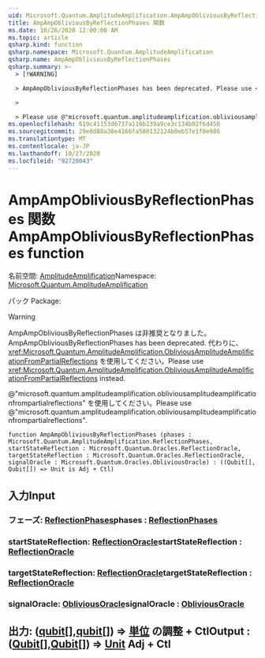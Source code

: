 ```yaml
---
uid: Microsoft.Quantum.AmplitudeAmplification.AmpAmpObliviousByReflectionPhases
title: AmpAmpObliviousByReflectionPhases 関数
ms.date: 10/26/2020 12:00:00 AM
ms.topic: article
qsharp.kind: function
qsharp.namespace: Microsoft.Quantum.AmplitudeAmplification
qsharp.name: AmpAmpObliviousByReflectionPhases
qsharp.summary: >-
  > [!WARNING]

  > AmpAmpObliviousByReflectionPhases has been deprecated. Please use <xref:Microsoft.Quantum.AmplitudeAmplification.ObliviousAmplitudeAmplificationFromPartialReflections> instead.

  >

  > Please use @"microsoft.quantum.amplitudeamplification.obliviousamplitudeamplificationfrompartialreflections".
ms.openlocfilehash: 619c41153d6737a116b239a9ce3c134b02f6d456
ms.sourcegitcommit: 29e0d88a30e4166fa580132124b0eb57e1f0e986
ms.translationtype: MT
ms.contentlocale: ja-JP
ms.lasthandoff: 10/27/2020
ms.locfileid: "92720043"
---
```

# <a name="ampampobliviousbyreflectionphases-function"></a><span data-ttu-id="f9aab-102">AmpAmpObliviousByReflectionPhases 関数</span><span class="sxs-lookup"><span data-stu-id="f9aab-102">AmpAmpObliviousByReflectionPhases function</span></span>

<span data-ttu-id="f9aab-103">名前空間: [AmplitudeAmplification](xref:Microsoft.Quantum.AmplitudeAmplification)</span><span class="sxs-lookup"><span data-stu-id="f9aab-103">Namespace: [Microsoft.Quantum.AmplitudeAmplification](xref:Microsoft.Quantum.AmplitudeAmplification)</span></span>

<span data-ttu-id="f9aab-104">パック [](https://nuget.org/packages/)</span><span class="sxs-lookup"><span data-stu-id="f9aab-104">Package: [](https://nuget.org/packages/)</span></span>


> [!WARNING]
> <span data-ttu-id="f9aab-105">AmpAmpObliviousByReflectionPhases は非推奨となりました。</span><span class="sxs-lookup"><span data-stu-id="f9aab-105">AmpAmpObliviousByReflectionPhases has been deprecated.</span></span> <span data-ttu-id="f9aab-106">代わりに、<xref:Microsoft.Quantum.AmplitudeAmplification.ObliviousAmplitudeAmplificationFromPartialReflections> を使用してください。</span><span class="sxs-lookup"><span data-stu-id="f9aab-106">Please use <xref:Microsoft.Quantum.AmplitudeAmplification.ObliviousAmplitudeAmplificationFromPartialReflections> instead.</span></span>
>
> <span data-ttu-id="f9aab-107">@"microsoft.quantum.amplitudeamplification.obliviousamplitudeamplificationfrompartialreflections" を使用してください。</span><span class="sxs-lookup"><span data-stu-id="f9aab-107">Please use @"microsoft.quantum.amplitudeamplification.obliviousamplitudeamplificationfrompartialreflections".</span></span>



```qsharp
function AmpAmpObliviousByReflectionPhases (phases : Microsoft.Quantum.AmplitudeAmplification.ReflectionPhases, startStateReflection : Microsoft.Quantum.Oracles.ReflectionOracle, targetStateReflection : Microsoft.Quantum.Oracles.ReflectionOracle, signalOracle : Microsoft.Quantum.Oracles.ObliviousOracle) : ((Qubit[], Qubit[]) => Unit is Adj + Ctl)
```


## <a name="input"></a><span data-ttu-id="f9aab-108">入力</span><span class="sxs-lookup"><span data-stu-id="f9aab-108">Input</span></span>

### <a name="phases--reflectionphases"></a><span data-ttu-id="f9aab-109">フェーズ: [ReflectionPhases](xref:Microsoft.Quantum.AmplitudeAmplification.ReflectionPhases)</span><span class="sxs-lookup"><span data-stu-id="f9aab-109">phases : [ReflectionPhases](xref:Microsoft.Quantum.AmplitudeAmplification.ReflectionPhases)</span></span>




### <a name="startstatereflection--reflectionoracle"></a><span data-ttu-id="f9aab-110">startStateReflection: [ReflectionOracle](xref:Microsoft.Quantum.Oracles.ReflectionOracle)</span><span class="sxs-lookup"><span data-stu-id="f9aab-110">startStateReflection : [ReflectionOracle](xref:Microsoft.Quantum.Oracles.ReflectionOracle)</span></span>




### <a name="targetstatereflection--reflectionoracle"></a><span data-ttu-id="f9aab-111">targetStateReflection: [ReflectionOracle](xref:Microsoft.Quantum.Oracles.ReflectionOracle)</span><span class="sxs-lookup"><span data-stu-id="f9aab-111">targetStateReflection : [ReflectionOracle](xref:Microsoft.Quantum.Oracles.ReflectionOracle)</span></span>




### <a name="signaloracle--obliviousoracle"></a><span data-ttu-id="f9aab-112">signalOracle: [ObliviousOracle](xref:Microsoft.Quantum.Oracles.ObliviousOracle)</span><span class="sxs-lookup"><span data-stu-id="f9aab-112">signalOracle : [ObliviousOracle](xref:Microsoft.Quantum.Oracles.ObliviousOracle)</span></span>





## <a name="output--qubitqubit--unit-adj--ctl"></a><span data-ttu-id="f9aab-113">出力: ([qubit](xref:microsoft.quantum.lang-ref.qubit)[],[qubit](xref:microsoft.quantum.lang-ref.qubit)[]) => [単位](xref:microsoft.quantum.lang-ref.unit) の調整 + Ctl</span><span class="sxs-lookup"><span data-stu-id="f9aab-113">Output : ([Qubit](xref:microsoft.quantum.lang-ref.qubit)[],[Qubit](xref:microsoft.quantum.lang-ref.qubit)[]) => [Unit](xref:microsoft.quantum.lang-ref.unit) Adj + Ctl</span></span>

